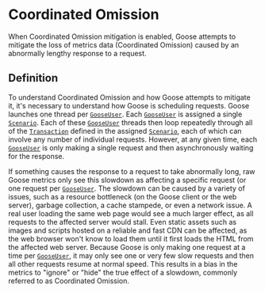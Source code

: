 # Coordinated Omission

When Coordinated Omission mitigation is enabled, Goose attempts to mitigate the loss of metrics data (Coordinated Omission) caused by an abnormally lengthy response to a request.

## Definition

To understand Coordinated Omission and how Goose attempts to mitigate it, it's necessary to understand how Goose is scheduling requests. Goose launches one thread per [`GooseUser`](https://docs.rs/goose/*/goose/goose/struct.GooseUser.html). Each [`GooseUser`](https://docs.rs/goose/*/goose/goose/struct.GooseUser.html) is assigned a single [`Scenario`](https://docs.rs/goose/*/goose/goose/struct.Scenario.html). Each of these [`GooseUser`](https://docs.rs/goose/*/goose/goose/struct.GooseUser.html) threads then loop repeatedly through all of the [`Transaction`](https://docs.rs/goose/*/goose/goose/struct.Transaction.html) defined in the assigned [`Scenario`](https://docs.rs/goose/*/goose/goose/struct.Scenario.html), each of which can involve any number of individual requests. However, at any given time, each [`GooseUser`](https://docs.rs/goose/*/goose/goose/struct.GooseUser.html) is only making a single request and then asynchronously waiting for the response.


If something causes the response to a request to take abnormally long, raw Goose metrics only see this slowdown as affecting a specific request (or one request per [`GooseUser`](https://docs.rs/goose/*/goose/goose/struct.GooseUser.html). The slowdown can be caused by a variety of issues, such as a resource bottleneck (on the Goose client or the web server), garbage collection, a cache stampede, or even a network issue. A real user loading the same web page would see a much larger effect, as all requests to the affected server would stall. Even static assets such as images and scripts hosted on a reliable and fast CDN can be affected, as the web browser won't know to load them until it first loads the HTML from the affected web server. Because Goose is only making one request at a time per [`GooseUser`](https://docs.rs/goose/*/goose/goose/struct.GooseUser.html), it may only see one or very few slow requests and then all other requests resume at normal speed. This results in a bias in the metrics to "ignore" or "hide" the true effect of a slowdown, commonly referred to as Coordinated Omission.
